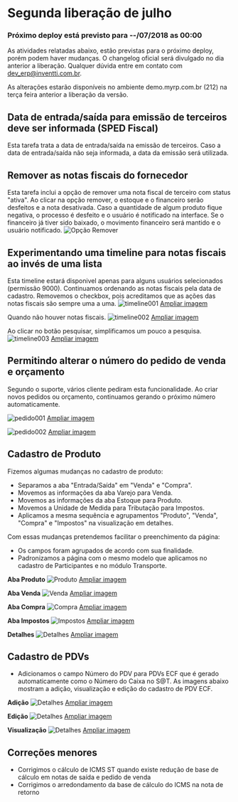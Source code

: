 # Segunda liberação de julho

### Próximo deploy está previsto para --/07/2018 as 00:00
As atividades relatadas abaixo, estão previstas para o próximo deploy, porém podem haver mudanças. O changelog oficial será divulgado no dia anterior a liberação. Qualquer dúvida entre em contato com dev_erp@inventti.com.br.

As alterações estarão disponíveis no ambiente demo.myrp.com.br (212) na terça feira anterior a liberação da versão.

## Data de entrada/saída para emissão de terceiros deve ser informada (SPED Fiscal)

Esta tarefa trata a data de entrada/saída na emissão de terceiros.
Caso a data de entrada/saída não seja informada, a data da emissão será utilizada.

## Remover as notas fiscais do fornecedor

Esta tarefa inclui a opção de remover uma nota fiscal de terceiro com status "ativa".
Ao clicar na opção remover, o estoque e o financeiro serão desfeitos e a nota desativada.
Caso a quantidade de algum produto fique negativa, o processo é desfeito e o usuário é notificado na interface.
Se o financeiro já tiver sido baixado, o movimento financeiro será mantido e o usuário notificado.
![Opção Remover](https://i.imgur.com/ZgkOg33.png)

## Experimentando uma timeline para notas fiscais ao invés de uma lista

Esta timeline estará disponivel apenas para alguns usuários selecionados (permissão 9000). Continuamos ordenando as notas fiscais pela data de cadastro. Removemos o checkbox, pois acreditamos que as ações das notas fiscais são sempre uma a uma.
![timeline001](https://i.imgur.com/BLwx2jP.png)
[Ampliar imagem](https://i.imgur.com/BLwx2jP.png)

Quando não houver notas fiscais.
![timeline002](https://i.imgur.com/dyjPhKP.png)
[Ampliar imagem](https://i.imgur.com/dyjPhKP.png)

Ao clicar no botão pesquisar, simplificamos um pouco a pesquisa.
![timeline003](https://i.imgur.com/RZKpK1f.png)
[Ampliar imagem](https://i.imgur.com/RZKpK1f.png)

## Permitindo alterar o número do pedido de venda e orçamento

Segundo o suporte, vários cliente pediram esta funcionalidade. Ao criar novos pedidos ou orçamento, continuamos gerando o próximo número automaticamente.

![pedido001](https://i.imgur.com/9pXqeoF.png)
[Ampliar imagem](https://i.imgur.com/9pXqeoF.png)

![pedido002](https://i.imgur.com/ioVkiA9.png)
[Ampliar imagem](https://i.imgur.com/ioVkiA9.png)

## Cadastro de Produto

Fizemos algumas mudanças no cadastro de produto:

- Separamos a aba "Entrada/Saída" em "Venda" e "Compra".
- Movemos as informações da aba Varejo para Venda.
- Movemos as informações da aba Estoque para Produto.
- Movemos a Unidade de Medida para Tributação para Impostos.
- Aplicamos a mesma sequência e agrupamentos "Produto", "Venda", "Compra" e "Impostos" na visualização em detalhes.

Com essas mudanças pretendemos facilitar o preenchimento da página:

- Os campos foram agrupados de acordo com sua finalidade.
- Padronizamos a página com o mesmo modelo que aplicamos no cadastro de Participantes e no módulo Transporte.

**Aba Produto**
![Produto](https://i.imgur.com/KHVeJcl.png)
[Ampliar imagem](https://i.imgur.com/KHVeJcl.png)

**Aba Venda**
![Venda](https://i.imgur.com/HLw4ezR.png)
[Ampliar imagem](https://i.imgur.com/HLw4ezR.png)

**Aba Compra**
![Compra](https://i.imgur.com/eX3Cd6W.png)
[Ampliar imagem](https://i.imgur.com/eX3Cd6W.png)

**Aba Impostos**
![Impostos](https://i.imgur.com/mApZA7v.png)
[Ampliar imagem](https://i.imgur.com/mApZA7v.png)

**Detalhes**
![Detalhes](https://i.imgur.com/P59pEt1.png)
[Ampliar imagem](https://i.imgur.com/P59pEt1.png)

## Cadastro de PDVs

* Adicionamos o campo Número do PDV para PDVs ECF que é gerado automaticamente como o Número do Caixa no S@T. As imagens abaixo mostram a adição, visualização e edição do cadastro de PDV ECF. 

**Adição**
![Detalhes](https://i.imgur.com/wN1QoIw.png)
[Ampliar imagem](https://i.imgur.com/wN1QoIw.png)

**Edição**
![Detalhes](https://i.imgur.com/ue0EZPa.png)
[Ampliar imagem](https://i.imgur.com/ue0EZPa.png)

**Visualização**
![Detalhes](https://i.imgur.com/LxFkZgz.png)
[Ampliar imagem](https://i.imgur.com/LxFkZgz.png)

## Correções menores

* Corrigimos o cálculo de ICMS ST quando existe redução de base de cálculo em notas de saída e pedido de venda
* Corrigimos o arredondamento da base de cálculo do ICMS na nota de retorno
